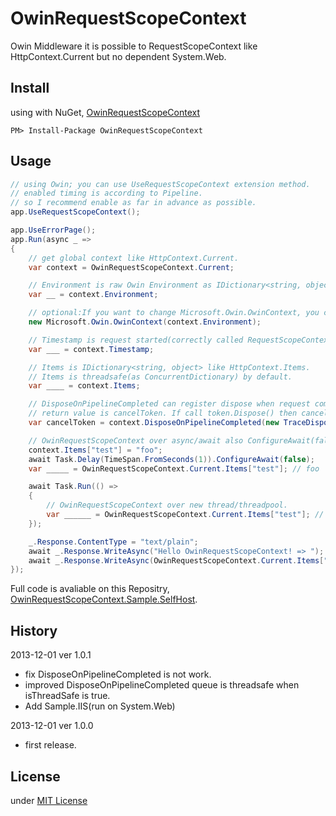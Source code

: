 OwinRequestScopeContext
=======================

Owin Middleware it is possible to RequestScopeContext like HttpContext.Current but no dependent System.Web.

Install
---
using with NuGet, [OwinRequestScopeContext](https://nuget.org/packages/OwinRequestScopeContext/)
```
PM> Install-Package OwinRequestScopeContext
```

Usage
---
```csharp
// using Owin; you can use UseRequestScopeContext extension method.
// enabled timing is according to Pipeline.
// so I recommend enable as far in advance as possible.
app.UseRequestScopeContext();

app.UseErrorPage();
app.Run(async _ =>
{
    // get global context like HttpContext.Current.
    var context = OwinRequestScopeContext.Current;

    // Environment is raw Owin Environment as IDictionary<string, object>.
    var __ = context.Environment;

    // optional:If you want to change Microsoft.Owin.OwinContext, you can wrap.
    new Microsoft.Owin.OwinContext(context.Environment);

    // Timestamp is request started(correctly called RequestScopeContextMiddleware timing).
    var ___ = context.Timestamp;

    // Items is IDictionary<string, object> like HttpContext.Items.
    // Items is threadsafe(as ConcurrentDictionary) by default.
    var ____ = context.Items;

    // DisposeOnPipelineCompleted can register dispose when request completed(correctly RequestScopeContextMiddleware underling Middlewares finished)
    // return value is cancelToken. If call token.Dispose() then canceled register.
    var cancelToken = context.DisposeOnPipelineCompleted(new TraceDisposable());

    // OwinRequestScopeContext over async/await also ConfigureAwait(false)
    context.Items["test"] = "foo";
    await Task.Delay(TimeSpan.FromSeconds(1)).ConfigureAwait(false);
    var _____ = OwinRequestScopeContext.Current.Items["test"]; // foo

    await Task.Run(() =>
    {
        // OwinRequestScopeContext over new thread/threadpool.
        var ______ = OwinRequestScopeContext.Current.Items["test"]; // foo
    });

    _.Response.ContentType = "text/plain";
    await _.Response.WriteAsync("Hello OwinRequestScopeContext! => ");
    await _.Response.WriteAsync(OwinRequestScopeContext.Current.Items["test"] as string); // render foo
});
```

Full code is avaliable on this Repositry, [OwinRequestScopeContext.Sample.SelfHost](https://github.com/neuecc/OwinRequestScopeContext/tree/master/Sample/OwinRequestScopeContext.Sample.SelfHost).

History
---
2013-12-01 ver 1.0.1
* fix DisposeOnPipelineCompleted is not work.
* improved DisposeOnPipelineCompleted queue is threadsafe when isThreadSafe is true.
* Add Sample.IIS(run on System.Web)

2013-12-01 ver 1.0.0
* first release.

License
---
under [MIT License](http://opensource.org/licenses/MIT)

